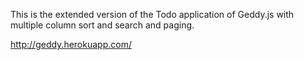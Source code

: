 This is the extended version of the Todo application of Geddy.js
with multiple column sort and search and paging.

http://geddy.herokuapp.com/
